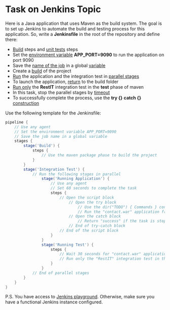 # Task on Jenkins Topic

Here is a Java application that uses Maven as the build system. The goal is to set up Jenkins to automate the build and testing process for this application.
So, write a **Jenkinsfile** in the root of the repository and define there:

- [Build](https://www.baeldung.com/maven-skipping-tests) steps and [unit tests](https://howtodoinjava.com/maven/maven-run-junit-tests/) steps
- Set the [environment variable](https://www.jenkins.io/doc/pipeline/tour/environment/) **APP_PORT=9090** to run the application on port 9090
- Save the [name of the job](https://www.jenkins.io/doc/book/pipeline/jenkinsfile/) in a global [variable](https://naiveskill.com/jenkins-pipeline-define-variable/)
- Create a [build](https://www.baeldung.com/maven-skipping-tests) of the project
- [Run](https://www.baeldung.com/java-run-jar-with-arguments) the application and the integration test in [parallel stages](https://www.jenkins.io/blog/2017/09/25/declarative-1/)
- To launch the application, [return](https://www.baeldung.com/ops/jenkins-pipeline-change-to-another-folder) to the build folder
- [Run only](https://maven.apache.org/surefire/maven-surefire-plugin/examples/single-test.html) the **RestIT** integration test in the **test** phase of maven
- In this task, stop the parallel stages by [timeout](https://e.printstacktrace.blog/how-to-time-out-jenkins-pipeline-stage-and-keep-the-pipeline-running/)
- To successfully complete the process, use the **try {}** **catch {}** [construction](https://e.printstacktrace.blog/how-to-time-out-jenkins-pipeline-stage-and-keep-the-pipeline-running/)

Use the following template for the Jenkinsfile:

```groovy
pipeline {
    // Use any agent
    // Set the environment variable APP_PORT=9090
    // Save the job name in a global variable
    stages {
        stage('Build') {
            steps {
                // Use the maven package phase to build the project
            }
        }
        stage('Integration Test') {
            // Run the following stages in parallel
                stage('Running Application') {
                    // Use any agent
                    // Set 60 seconds to complete the task
                    steps {
                        // Open the script block
                            // Open the try block
                                // Use the dir("TODO") { Commands } construct to return to the target folder
                                // Run the "contact.war" application from the "target" folder
                            // Open the catch block
                                // Return "success" if the task is stopped after 60 seconds
                            // End of try-catch block
                        // End of the script block
                    }
                }
                stage('Running Test') {
                    steps {
                        // Wait 30 seconds for "contact.war" application to run
                        // Run only the "RestIT" integration test in the "test" phase of maven
                    }
                }
            // End of parallel stages
        }        
    }
}
```

P.S. You have access to [Jenkins playground](https://killercoda.com/online-marathon/course/Jenkins/Jenkins_playground). Otherwise, make sure you have a functional Jenkins instance configured.

